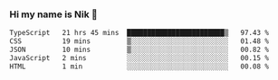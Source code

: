 ### Hi my name is Nik 👋

<!--
**NikDoe/NikDoe** is a ✨ _special_ ✨ repository because its `README.md` (this file) appears on your GitHub profile.

Here are some ideas to get you started:

- 🔭 I’m currently working on ...
- 🌱 I’m currently learning ...
- 👯 I’m looking to collaborate on ...
- 🤔 I’m looking for help with ...
- 💬 Ask me about ...
- 📫 How to reach me: ...
- 😄 Pronouns: ...
- ⚡ Fun fact: ...
-->

<!--START_SECTION:waka-->

```txt
TypeScript   21 hrs 45 mins  ████████████████████████▒   97.43 %
CSS          19 mins         ▒░░░░░░░░░░░░░░░░░░░░░░░░   01.48 %
JSON         10 mins         ▒░░░░░░░░░░░░░░░░░░░░░░░░   00.82 %
JavaScript   2 mins          ░░░░░░░░░░░░░░░░░░░░░░░░░   00.15 %
HTML         1 min           ░░░░░░░░░░░░░░░░░░░░░░░░░   00.08 %
```

<!--END_SECTION:waka-->
